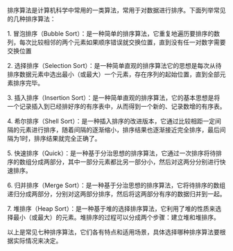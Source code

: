 排序算法是计算机科学中常用的一类算法，常用于对数据进行排序。下面列举常见的几种排序算法：  
  
1. 冒泡排序（Bubble Sort）：是一种简单的排序算法，它重复地遍历要排序的数列，每次比较相邻的两个元素如果顺序错误就交换位置，直到没有任一对数字需要交换位置

2. 选择排序（Selection Sort）：是一种简单直观的排序算法它的思想是每次从待排序数据元素中选出最小（或最大）一个元素，存在序列的起始位置，直到全部元素排序完毕。  
  
3. 插入排序（Insertion Sort）：是一种简单直观的排序算法，它的基本思想是将一个记录插入到已经排好序的有序表中，从而得到一个新的、记录数增的有序表。  
  
4. 希尔排序（Shell Sort）：是一种插入排序的改进版本，它通过比较相距一定间隔的元素进行排序，随着间隔的逐渐缩小，排序结果也逐渐接近完全排序，最后间隔为1时，排序结果就完全正确了。  
  
5. 快速排序（Quick）：是一种基于分治思想的排序算法，它通过一次排序将待排序的数组分成两部分，其中一部分元素都比另一部分小，然后对这两分分别进行快速排序。  
  
6. 归并排序（Merge Sort）：是一种基于分治思想的排序算法，它将待排序的数组递归分成两部分，分别对这两部分排序，然后将这两部分有序的数据归并到一起。  
  
7. 堆排序（Heap Sort）：是一种基于堆的选择排序算法，它利用了堆的性质来选择最小（或最大）的元素。堆排序的过程可以分成两个步骤：建立堆和堆排序。  
  
以上是常见七种排序算法，它们各有特点和适用场景，具体选择哪种排序算法要根据实际情况来决定。